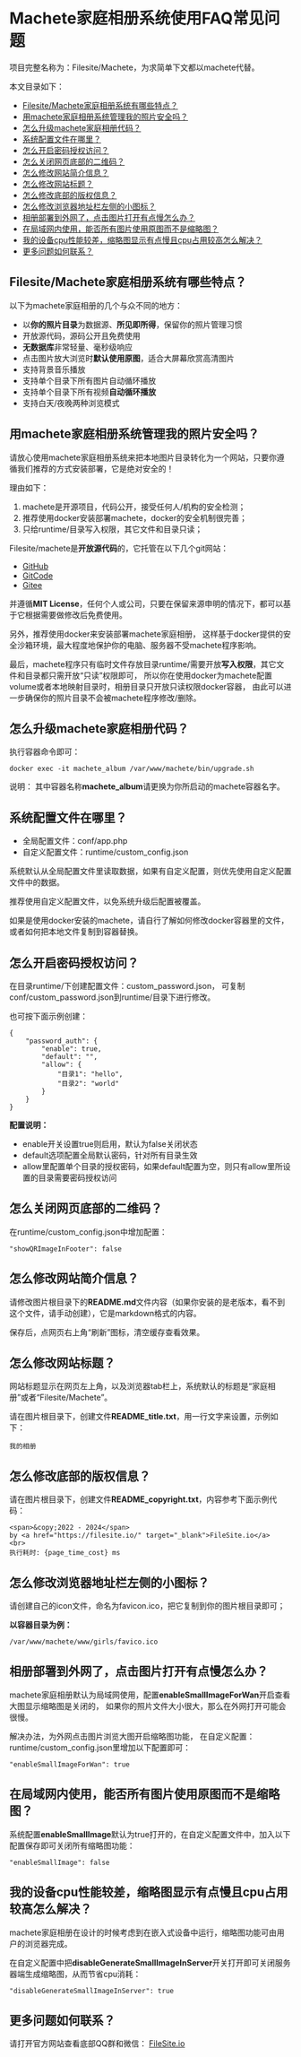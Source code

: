 # Machete家庭相册系统使用FAQ常见问题

项目完整名称为：Filesite/Machete，为求简单下文都以machete代替。

本文目录如下：

* [Filesite/Machete家庭相册系统有哪些特点？](#Filesite/Machete家庭相册系统有哪些特点？)
* [用machete家庭相册系统管理我的照片安全吗？](#用machete家庭相册系统管理我的照片安全吗？)
* [怎么升级machete家庭相册代码？](#怎么升级machete家庭相册代码？)
* [系统配置文件在哪里？](#系统配置文件在哪里？)
* [怎么开启密码授权访问？](#怎么开启密码授权访问？)
* [怎么关闭网页底部的二维码？](#怎么关闭网页底部的二维码？)
* [怎么修改网站简介信息？](#怎么修改网站简介信息？)
* [怎么修改网站标题？](#怎么修改网站标题？)
* [怎么修改底部的版权信息？](#怎么修改底部的版权信息？)
* [怎么修改浏览器地址栏左侧的小图标？](#怎么修改浏览器地址栏左侧的小图标？)
* [相册部署到外网了，点击图片打开有点慢怎么办？](#相册部署到外网了，点击图片打开有点慢怎么办？)
* [在局域网内使用，能否所有图片使用原图而不是缩略图？](#在局域网内使用，能否所有图片使用原图而不是缩略图？)
* [我的设备cpu性能较差，缩略图显示有点慢且cpu占用较高怎么解决？](#我的设备cpu性能较差，缩略图显示有点慢且cpu占用较高怎么解决？)
* [更多问题如何联系？](#更多问题如何联系？)


## Filesite/Machete家庭相册系统有哪些特点？

以下为machete家庭相册的几个与众不同的地方：

* 以**你的照片目录**为数据源、**所见即所得**，保留你的照片管理习惯
* 开放源代码，源码公开且免费使用
* **无数据库**非常轻量、毫秒级响应
* 点击图片放大浏览时**默认使用原图**，适合大屏幕欣赏高清图片
* 支持背景音乐播放
* 支持单个目录下所有图片自动循环播放
* 支持单个目录下所有视频**自动循环播放**
* 支持白天/夜晚两种浏览模式


## 用machete家庭相册系统管理我的照片安全吗？

请放心使用machete家庭相册系统来把本地图片目录转化为一个网站，只要你遵循我们推荐的方式安装部署，它是绝对安全的！

理由如下：
1. machete是开源项目，代码公开，接受任何人/机构的安全检测；
2. 推荐使用docker安装部署machete，docker的安全机制很完善；
3. 只给runtime/目录写入权限，其它文件和目录只读；


Filesite/machete是**开放源代码**的，它托管在以下几个git网站：
* [GitHub](https://github.com/filesite-io)
* [GitCode](https://gitcode.net/filesite/machete)
* [Gitee](https://gitee.com/filesite/machete)

并遵循**MIT License**，任何个人或公司，只要在保留来源申明的情况下，都可以基于它根据需要做修改后免费使用。


另外，推荐使用docker来安装部署machete家庭相册，
这样基于docker提供的安全沙箱环境，最大程度地保护你的电脑、服务器不受machete程序影响。

最后，machete程序只有临时文件存放目录runtime/需要开放**写入权限**，其它文件和目录都只需开放“只读”权限即可，
所以你在使用docker为machete配置volume或者本地映射目录时，相册目录只开放只读权限docker容器，
由此可以进一步确保你的照片目录不会被machete程序修改/删除。


## 怎么升级machete家庭相册代码？

执行容器命令即可：

```
docker exec -it machete_album /var/www/machete/bin/upgrade.sh
```

说明：
其中容器名称**machete_album**请更换为你所启动的machete容器名字。


## 系统配置文件在哪里？

* 全局配置文件：conf/app.php
* 自定义配置文件：runtime/custom_config.json

系统默认从全局配置文件里读取数据，如果有自定义配置，则优先使用自定义配置文件中的数据。

推荐使用自定义配置文件，以免系统升级后配置被覆盖。

如果是使用docker安装的machete，请自行了解如何修改docker容器里的文件，或者如何把本地文件复制到容器替换。


## 怎么开启密码授权访问？

在目录runtime/下创建配置文件：custom_password.json，
可复制conf/custom_password.json到runtime/目录下进行修改。

也可按下面示例创建：
```
{
    "password_auth": {
        "enable": true,
        "default": "",
        "allow": {
            "目录1": "hello",
            "目录2": "world"
        }
    }
}
```

**配置说明：**

* enable开关设置true则启用，默认为false关闭状态
* default选项配置全局默认密码，针对所有目录生效
* allow里配置单个目录的授权密码，如果default配置为空，则只有allow里所设置的目录需要密码授权访问


## 怎么关闭网页底部的二维码？

在runtime/custom_config.json中增加配置：
```
"showQRImageInFooter": false
```


## 怎么修改网站简介信息？

请修改图片根目录下的**README.md**文件内容（如果你安装的是老版本，看不到这个文件，请手动创建），它是markdown格式的内容。

保存后，点网页右上角“刷新”图标，清空缓存查看效果。


## 怎么修改网站标题？

网站标题显示在网页左上角，以及浏览器tab栏上，系统默认的标题是“家庭相册”或者“Filesite/Machete”。

请在图片根目录下，创建文件**README_title.txt**，用一行文字来设置，示例如下：

```
我的相册
```


## 怎么修改底部的版权信息？

请在图片根目录下，创建文件**README_copyright.txt**，内容参考下面示例代码：

```
<span>&copy;2022 - 2024</span>
by <a href="https://filesite.io/" target="_blank">FileSite.io</a>
<br>
执行耗时: {page_time_cost} ms
```


## 怎么修改浏览器地址栏左侧的小图标？

请创建自己的icon文件，命名为favicon.ico，把它复制到你的图片根目录即可；

**以容器目录为例：**
```
/var/www/machete/www/girls/favico.ico
```


## 相册部署到外网了，点击图片打开有点慢怎么办？

machete家庭相册默认为局域网使用，配置**enableSmallImageForWan**开启查看大图显示缩略图是关闭的，
如果你的照片文件大小很大，那么在外网打开可能会很慢。

解决办法，为外网点击图片浏览大图开启缩略图功能，
在自定义配置：runtime/custom_config.json里增加以下配置即可：
```
"enableSmallImageForWan": true
```


## 在局域网内使用，能否所有图片使用原图而不是缩略图？

系统配置**enableSmallImage**默认为true打开的，在自定义配置文件中，加入以下配置保存即可关闭所有缩略图功能：
```
"enableSmallImage": false
```


## 我的设备cpu性能较差，缩略图显示有点慢且cpu占用较高怎么解决？

machete家庭相册在设计的时候考虑到在嵌入式设备中运行，缩略图功能可由用户的浏览器完成。

在自定义配置中把**disableGenerateSmallImageInServer**开关打开即可关闭服务器端生成缩略图，从而节省cpu消耗：
```
"disableGenerateSmallImageInServer": true
```


## 更多问题如何联系？

请打开官方网站查看底部QQ群和微信：
<a href="https://filesite.io" target="_blank">FileSite.io</a>
